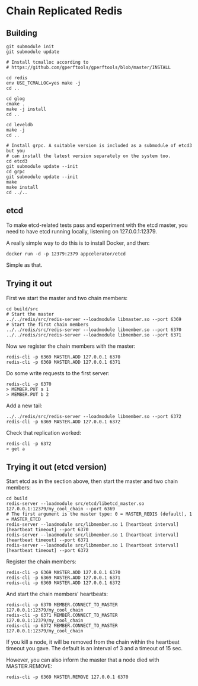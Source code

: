 # Chain Replicated Redis

## Building

```
git submodule init
git submodule update

# Install tcmalloc according to
# https://github.com/gperftools/gperftools/blob/master/INSTALL

cd redis
env USE_TCMALLOC=yes make -j
cd ..

cd glog 
cmake . 
make -j install 
cd ..

cd leveldb 
make -j 
cd ..

# Install grpc. A suitable version is included as a submodule of etcd3 but you
# can install the latest version separately on the system too.
cd etcd3
git submodule update --init
cd grpc 
git submodule update --init 
make 
make install
cd ../..
```

## etcd
To make etcd-related tests pass and experiment with the etcd master, you
need to have etcd running locally, listening on 127.0.0.1:12379.

A really simple way to do this is to install Docker, and then:

```
docker run -d -p 12379:2379 appcelerator/etcd
```

Simple as that.

## Trying it out

First we start the master and two chain members:

```
cd build/src
# Start the master
../../redis/src/redis-server --loadmodule libmaster.so --port 6369
# Start the first chain members
../../redis/src/redis-server --loadmodule libmember.so --port 6370
../../redis/src/redis-server --loadmodule libmember.so --port 6371
```

Now we register the chain members with the master:

```
redis-cli -p 6369 MASTER.ADD 127.0.0.1 6370
redis-cli -p 6369 MASTER.ADD 127.0.0.1 6371
```

Do some write requests to the first server:

```
redis-cli -p 6370
> MEMBER.PUT a 1
> MEMBER.PUT b 2
```

Add a new tail:

```
../../redis/src/redis-server --loadmodule libmember.so --port 6372
redis-cli -p 6369 MASTER.ADD 127.0.0.1 6372
```

Check that replication worked:

```
redis-cli -p 6372
> get a
```

## Trying it out (etcd version)

Start etcd as in the section above, then start the master and two chain members:

```
cd build
redis-server --loadmodule src/etcd/libetcd_master.so 127.0.0.1:12379/my_cool_chain --port 6369
# The first argument is the master type: 0 = MASTER_REDIS (default), 1 = MASTER_ETCD
redis-server --loadmodule src/libmember.so 1 [heartbeat interval] [heartbeat timeout] --port 6370
redis-server --loadmodule src/libmember.so 1 [heartbeat interval] [heartbeat timeout] --port 6371
redis-server --loadmodule src/libmember.so 1 [heartbeat interval] [heartbeat timeout] --port 6372
```

Register the chain members:

```
redis-cli -p 6369 MASTER.ADD 127.0.0.1 6370
redis-cli -p 6369 MASTER.ADD 127.0.0.1 6371
redis-cli -p 6369 MASTER.ADD 127.0.0.1 6372
```

And start the chain members' heartbeats:

```
redis-cli -p 6370 MEMBER.CONNECT_TO_MASTER 127.0.0.1:12379/my_cool_chain
redis-cli -p 6371 MEMBER.CONNECT_TO_MASTER 127.0.0.1:12379/my_cool_chain
redis-cli -p 6372 MEMBER.CONNECT_TO_MASTER 127.0.0.1:12379/my_cool_chain
```

If you kill a node, it will be removed from the chain within the heartbeat timeout you gave.
The default is an interval of 3 and a timeout of 15 sec.

However, you can also inform the master that a node died with MASTER.REMOVE:

```
redis-cli -p 6369 MASTER.REMOVE 127.0.0.1 6370
```


